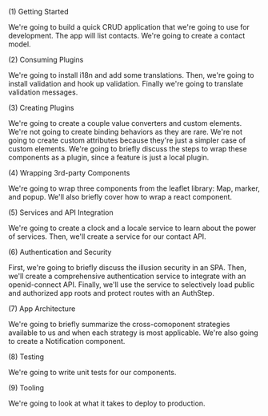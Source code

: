 (1) Getting Started

We're going to build a quick CRUD application that we're going to use for development. The app will list contacts. We're going to create a contact model.

(2) Consuming Plugins

We're going to install i18n and add some translations. Then, we're going to install validation and hook up validation. Finally we're going to translate validation messages.

(3) Creating Plugins

We're going to create a couple value converters and custom elements. We're not going to create binding behaviors as they are rare. We're not going to create custom attributes because they're just a simpler case of custom elements. We're going to briefly discuss the steps to wrap these components as a plugin, since a feature is just a local plugin.

(4) Wrapping 3rd-party Components

We're going to wrap three components from the leaflet library: Map, marker, and popup. We'll also briefly cover how to wrap a react component.

(5) Services and API Integration

We're going to create a clock and a locale service to learn about the power of services. Then, we'll create a service for our contact API.

(6) Authentication and Security

First, we're going to briefly discuss the illusion security in an SPA. Then, we'll create a comprehensive authentication service to integrate with an openid-connect API. Finally, we'll use the service to selectively load public and authorized app roots and protect routes with an AuthStep.

(7) App Architecture

We're going to briefly summarize the cross-comoponent strategies available to us and when each strategy is most applicable. We're also going to create a Notification component.

(8) Testing

We're going to write unit tests for our components.

(9) Tooling

We're going to look at what it takes to deploy to production.
